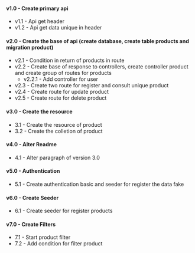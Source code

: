 #### v1.0 - Create primary api
- v1.1 - Api get header
- v1.2 - Api get data unique in header

#### v2.0 - Create the base of api (create database, create table products and migration product)
- v2.1 - Condition in return of products in route
- v2.2 - Create base of response to controllers, create controller product and create group of routes for products
    - v2.2.1 - Add controller for user
- v2.3 - Create two route for register and consult unique product
- v2.4 - Create route for update product
- v2.5 - Create route for delete product

#### v3.0 - Create the resource
- 3.1 - Create the resource of product
- 3.2 - Create the colletion of product

#### v4.0 - Alter Readme
- 4.1 - Alter paragraph of version 3.0

#### v5.0 - Authentication
- 5.1 - Create authentication basic and seeder for register the data fake

#### v6.0 - Create Seeder
- 6.1 - Create seeder for register products

#### v7.0 - Create Filters
- 7.1 - Start product filter
- 7.2 - Add condition for filter product
